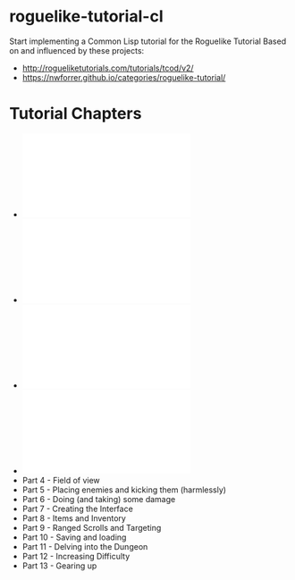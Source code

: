 # roguelike-tutorial-cl
Start implementing a Common Lisp tutorial for the Roguelike Tutorial
Based on and influenced by these projects:
  * http://rogueliketutorials.com/tutorials/tcod/v2/
  * https://nwforrer.github.io/categories/roguelike-tutorial/

# Tutorial Chapters
* ![Part 0 - Setting Up](./docs/part-0.md)
* ![Part 1 - Drawing the ‘@’ symbol and moving it around](./docs/part-1.md)
* ![Part 2 - The generic Entity, the render functions, and the map](./docs/part-2.md)
* ![Part 3 - Generating a dungeon](./docs/par-3.md)
* Part 4 - Field of view
* Part 5 - Placing enemies and kicking them (harmlessly)
* Part 6 - Doing (and taking) some damage
* Part 7 - Creating the Interface
* Part 8 - Items and Inventory
* Part 9 - Ranged Scrolls and Targeting
* Part 10 - Saving and loading
* Part 11 - Delving into the Dungeon
* Part 12 - Increasing Difficulty
* Part 13 - Gearing up
